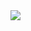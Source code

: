 <img src="https://capsule-render.vercel.app/api?type=waving&color=auto&height=200&section=header&text=hey%20Everyone&fontSize=60" />
